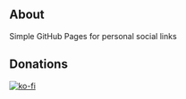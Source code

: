 ## About

Simple GitHub Pages for personal social links

## Donations

[![ko-fi](https://www.ko-fi.com/img/githubbutton_sm.svg)](https://ko-fi.com/lowlife)
